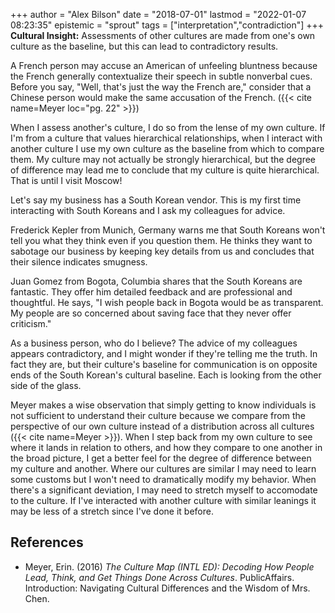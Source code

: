 +++
author = "Alex Bilson"
date = "2018-07-01"
lastmod = "2022-01-07 08:23:35"
epistemic = "sprout"
tags = ["interpretation","contradiction"]
+++
**Cultural Insight:** Assessments of other cultures are made from one's own culture as the baseline, but this can lead to contradictory results.

A French person may accuse an American of unfeeling bluntness because the French generally contextualize their speech in subtle nonverbal cues. Before you say, "Well, that's just the way the French are," consider that a Chinese person would make the same accusation of the French. ({{< cite name=Meyer loc="pg. 22" >}})

When I assess another's culture, I do so from the lense of my own culture. If I'm from a culture that values hierarchical relationships, when I interact with another culture I use my own culture as the baseline from which to compare them. My culture may not actually be strongly hierarchical, but the degree of difference may lead me to conclude that my culture is quite hierarchical. That is until I visit Moscow!

Let's say my business has a South Korean vendor. This is my first time interacting with South Koreans and I ask my colleagues for advice.

Frederick Kepler from Munich, Germany warns me that South Koreans won't tell you what they think even if you question them. He thinks they want to sabotage our business by keeping key details from us and concludes that their silence indicates smugness.

Juan Gomez from Bogota, Columbia shares that the South Koreans are fantastic. They offer him detailed feedback and are professional and thoughtful. He says, "I wish people back in Bogota would be as transparent. My people are so concerned about saving face that they never offer criticism."

As a business person, who do I believe? The advice of my colleagues appears contradictory, and I might wonder if they're telling me the truth. In fact they are, but their culture's baseline for communication is on opposite ends of the South Korean's cultural baseline. Each is looking from the other side of the glass.

Meyer makes a wise observation that simply getting to know individuals is not sufficient to understand their culture because we compare from the perspective of our own culture instead of a distribution across all cultures ({{< cite name=Meyer >}}). When I step back from my own culture to see where it lands in relation to others, and how they compare to one another in the broad picture, I get a better feel for the degree of difference between my culture and another. Where our cultures are similar I may need to learn some customs but I won't need to dramatically modify my behavior. When there's a significant deviation, I may need to stretch myself to accomodate to the culture. If I've interacted with another culture with similar leanings it may be less of a stretch since I've done it before.

## References

- Meyer, Erin. (2016) _The Culture Map (INTL ED): Decoding How People Lead, Think, and Get Things Done Across Cultures_. PublicAffairs. Introduction: Navigating Cultural Differences and the Wisdom of Mrs. Chen.
